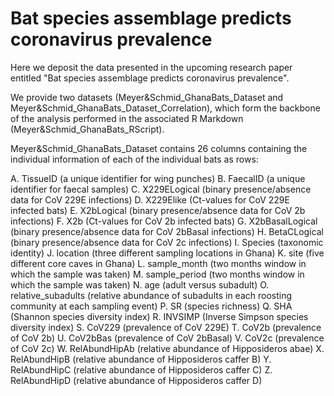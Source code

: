 # Bat species assemblage predicts coronavirus prevalence

Here we deposit the data presented in the upcoming research paper entitled "Bat species assemblage predicts coronavirus prevalence".

We provide two datasets (Meyer&Schmid_GhanaBats_Dataset and Meyer&Schmid_GhanaBats_Dataset_Correlation), which form the backbone of the analysis performed in the associated R Markdown (Meyer&Schmid_GhanaBats_RScript).

Meyer&Schmid_GhanaBats_Dataset contains 26 columns containing the individual information of each of the individual bats as rows:

A. TissueID (a unique identifier for wing punches) B. FaecalID (a unique identifier for faecal samples) C. X229ELogical (binary presence/absence data for CoV 229E infections) D. X229Elike (Ct-values for CoV 229E infected bats) E. X2bLogical (binary presence/absence data for CoV 2b infections) F. X2b (Ct-values for CoV 2b infected bats) G. X2bBasalLogical (binary presence/absence data for CoV 2bBasal infections) H. BetaCLogical (binary presence/absence data for CoV 2c infections) I. Species (taxonomic identity) J. location (three different sampling locations in Ghana) K. site (five different core caves in Ghana) L. sample_month (two months window in which the sample was taken) M. sample_period (two months window in which the sample was taken) N. age (adult versus subadult) O. relative_subadults (relative abundance of subadults in each roosting community at each sampling event) P. SR (species richness) Q. SHA (Shannon species diversity index) R. INVSIMP (Inverse Simpson species diversity index) S. CoV229 (prevalence of CoV 229E) T. CoV2b (prevalence of CoV 2b) U. CoV2bBas (prevalence of CoV 2bBasal) V. CoV2c (prevalence of CoV 2c) W. RelAbundHipAb (relative abundance of Hipposideros abae) X. RelAbundHipB (relative abundance of Hipposideros caffer B) Y. RelAbundHipC (relative abundance of Hipposideros caffer C) Z. RelAbundHipD (relative abundance of Hipposideros caffer D)
